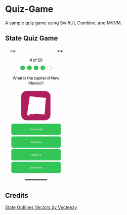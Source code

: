 # Quiz-Game
A sample quiz game using SwiftUI, Combine, and MVVM.

## State Quiz Game

<img src="Example Videos/state-quiz-gh-demo.gif" width=200/>


## Credits
<a href="https://www.vecteezy.com/free-vector/state-outlines">State Outlines Vectors by Vecteezy</a>
